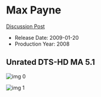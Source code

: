 # Max Payne

[Discussion Post](https://www.avsforum.com/threads/bass-eq-for-filtered-movies.2995212/post-58315074)

* Release Date: 2009-01-20
* Production Year: 2008

## Unrated DTS-HD MA 5.1

![img 0](https://i.imgur.com/y0ThDZD.jpg)

![img 1](https://i.imgur.com/HHVdFSQ.png)

